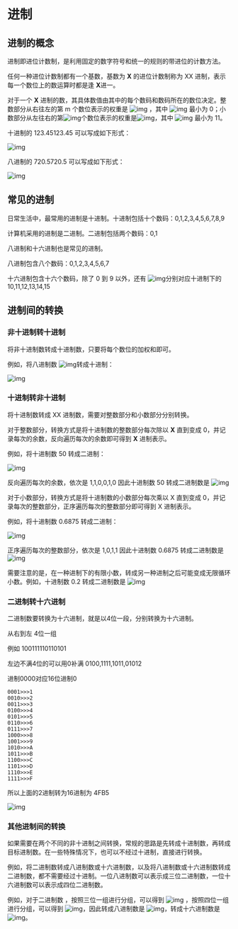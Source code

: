 # 进制

## 进制的概念

进制即进位计数制，是利用固定的数字符号和统一的规则的带进位的计数方法。



任何一种进位计数制都有一个基数，基数为 **X** 的进位计数制称为 XX 进制，表示每一个数位上的数运算时都是逢 **X**进一。



对于一个 **X** 进制的数，其具体数值由其中的每个数码和数码所在的数位决定。整数部分从右往左的第 m 个数位表示的权重是 ![img](https://cdn.nlark.com/yuque/__latex/cf28c2daee299bfe0220b54acd2921ae.svg) ，其中 ![img](https://cdn.nlark.com/yuque/__latex/6f8f57715090da2632453988d9a1501b.svg) 最小为 0；小数部分从左往右的第![img](https://cdn.nlark.com/yuque/__latex/7b8b965ad4bca0e41ab51de7b31363a1.svg)个数位表示的权重是![img](https://cdn.nlark.com/yuque/__latex/93fe45e540b6e5f5a34c3e7ec19487b8.svg)，其中 ![img](https://cdn.nlark.com/yuque/__latex/7b8b965ad4bca0e41ab51de7b31363a1.svg) 最小为 11。



十进制的 123.45123.45 可以写成如下形式： 

![img](https://cdn.nlark.com/yuque/__latex/8f8a8cfa5f4f62b57934be14b8ec3917.svg)

八进制的 720.5720.5 可以写成如下形式：

![img](https://cdn.nlark.com/yuque/__latex/c66d8804e39b415d192e5b1249883a6e.svg)

## 常见的进制

日常生活中，最常用的进制是十进制。十进制包括十个数码：0,1,2,3,4,5,6,7,8,9

计算机采用的进制是二进制。二进制包括两个数码：0,1



八进制和十六进制也是常见的进制。

八进制包含八个数码：0,1,2,3,4,5,6,7

十六进制包含十六个数码，除了 0 到 9 以外，还有 ![img](https://cdn.nlark.com/yuque/__latex/09b5d5101bf8face44ffdd9895afca95.svg)分别对应十进制下的 10,11,12,13,14,15



## 进制间的转换

### 非十进制转十进制

将非十进制数转成十进制数，只要将每个数位的加权和即可。

例如，将八进制数 ![img](https://cdn.nlark.com/yuque/__latex/bb091bf2402d5e98871c9f7f7489f7d2.svg)转成十进制：

![img](https://cdn.nlark.com/yuque/__latex/ce25bcad55505252ca44d2658e832e10.svg)

### 十进制转非十进制

将十进制数转成 XX 进制数，需要对整数部分和小数部分分别转换。

对于整数部分，转换方式是将十进制数的整数部分每次除以 **X** 直到变成 0，并记录每次的余数，反向遍历每次的余数即可得到 **X** 进制表示。



例如，将十进制数 50 转成二进制：

![img](https://cdn.nlark.com/yuque/__latex/37b96a5c745377bdeb4adb99587e08d0.svg)



反向遍历每次的余数，依次是 1,1,0,0,1,0 因此十进制数 50 转成二进制数是 ![img](https://cdn.nlark.com/yuque/__latex/d1ec27561578f959b2351aa5ac3dd7ca.svg)

对于小数部分，转换方式是将十进制数的小数部分每次乘以 X 直到变成 0，并记录每次的整数部分，正序遍历每次的整数部分即可得到 X 进制表示。



例如，将十进制数 0.6875 转成二进制：

![img](https://cdn.nlark.com/yuque/__latex/2ec7792ecef782998d78f1c4996651d0.svg)

正序遍历每次的整数部分，依次是 1,0,1,1 因此十进制数 0.6875 转成二进制数是 ![img](https://cdn.nlark.com/yuque/__latex/dcf95520c6165bfc889f2c5422908726.svg)



需要注意的是，在一种进制下的有限小数，转成另一种进制之后可能变成无限循环小数。例如，十进制数 0.2 转成二进制数是 ![img](https://cdn.nlark.com/yuque/__latex/e8a6a574d01d00653cc6eb414b47de3a.svg)



### 二进制转十六进制

二进制数要转换为十六进制，就是以4位一段，分别转换为十六进制。

从右到左 4位一组

例如 100111110110101

左边不满4位的可以用0补满 0100,1111,1011,01012

进制0000对应16位进制0

```shell
0001>>>1
0010>>>2
0011>>>3
0100>>>4
0101>>>5
0110>>>6
0111>>>7
1000>>>8
1001>>>9
1010>>>A
1011>>>B
1100>>>C
1101>>>D
1110>>>E
1111>>>F
```

所以上面的2进制转为16进制为 4FB5

![img](https://cdn.nlark.com/yuque/0/2022/png/450565/1642752023705-26e5836e-c904-4428-99f8-a811188fb858.png)

### 其他进制间的转换

如果需要在两个不同的非十进制之间转换，常规的思路是先转成十进制数，再转成目标进制数。在一些特殊情况下，也可以不经过十进制，直接进行转换。



例如，将二进制数转成八进制数或十六进制数，以及将八进制数或十六进制数转成二进制数，都不需要经过十进制。一位八进制数可以表示成三位二进制数，一位十六进制数可以表示成四位二进制数。



例如，对于二进制数 ，按照三位一组进行分组，可以得到 ![img](https://cdn.nlark.com/yuque/__latex/537c75da88e302821f2b1f8f570147c6.svg) ，按照四位一组进行分组，可以得到 ![img](https://cdn.nlark.com/yuque/__latex/9d13e24f5d5d01c3cdff43d6c6a6fe0f.svg)，因此转成八进制数是 ![img](https://cdn.nlark.com/yuque/__latex/4c87f3656763820a67ed011c8504b346.svg)，转成十六进制数是 ![img](https://cdn.nlark.com/yuque/__latex/bc71eeac20d2c831848d3bd52c5b8475.svg)。